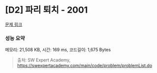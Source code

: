 # [D2] 파리 퇴치 - 2001 

[문제 링크](https://swexpertacademy.com/main/code/problem/problemDetail.do?contestProbId=AV5PzOCKAigDFAUq) 

### 성능 요약

메모리: 21,508 KB, 시간: 169 ms, 코드길이: 1,675 Bytes



> 출처: SW Expert Academy, https://swexpertacademy.com/main/code/problem/problemList.do
